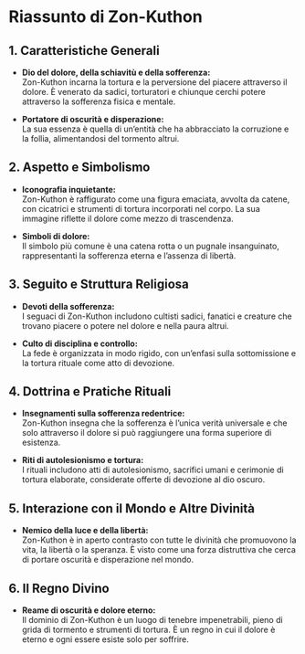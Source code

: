 # Riassunto di Zon-Kuthon

## 1. Caratteristiche Generali
- **Dio del dolore, della schiavitù e della sofferenza:**  
  Zon-Kuthon incarna la tortura e la perversione del piacere attraverso il dolore. È venerato da sadici, torturatori e chiunque cerchi potere attraverso la sofferenza fisica e mentale.

- **Portatore di oscurità e disperazione:**  
  La sua essenza è quella di un’entità che ha abbracciato la corruzione e la follia, alimentandosi del tormento altrui.

## 2. Aspetto e Simbolismo
- **Iconografia inquietante:**  
  Zon-Kuthon è raffigurato come una figura emaciata, avvolta da catene, con cicatrici e strumenti di tortura incorporati nel corpo. La sua immagine riflette il dolore come mezzo di trascendenza.

- **Simboli di dolore:**  
  Il simbolo più comune è una catena rotta o un pugnale insanguinato, rappresentanti la sofferenza eterna e l’assenza di libertà.

## 3. Seguito e Struttura Religiosa
- **Devoti della sofferenza:**  
  I seguaci di Zon-Kuthon includono cultisti sadici, fanatici e creature che trovano piacere o potere nel dolore e nella paura altrui.

- **Culto di disciplina e controllo:**  
  La fede è organizzata in modo rigido, con un’enfasi sulla sottomissione e la tortura rituale come atto di devozione.

## 4. Dottrina e Pratiche Rituali
- **Insegnamenti sulla sofferenza redentrice:**  
  Zon-Kuthon insegna che la sofferenza è l’unica verità universale e che solo attraverso il dolore si può raggiungere una forma superiore di esistenza.

- **Riti di autolesionismo e tortura:**  
  I rituali includono atti di autolesionismo, sacrifici umani e cerimonie di tortura elaborate, considerate offerte di devozione al dio oscuro.

## 5. Interazione con il Mondo e Altre Divinità
- **Nemico della luce e della libertà:**  
  Zon-Kuthon è in aperto contrasto con tutte le divinità che promuovono la vita, la libertà o la speranza. È visto come una forza distruttiva che cerca di portare oscurità e disperazione nel mondo.

## 6. Il Regno Divino
- **Reame di oscurità e dolore eterno:**  
  Il dominio di Zon-Kuthon è un luogo di tenebre impenetrabili, pieno di grida di tormento e strumenti di tortura. È un regno in cui il dolore è eterno e ogni essere esiste solo per soffrire.
